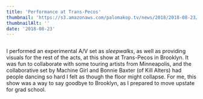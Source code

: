 ```yaml
---
title: 'Performance at Trans-Pecos'
thumbnail: 'https://s3.amazonaws.com/palomakop.tv/news/2018/2018-08-23/trans_pecos_flyer.jpg'
thumbnailAlt: ''
date: '2018-08-23'
---
```


<img alt="" loading="lazy" src="https://s3.amazonaws.com/palomakop.tv/news/2018/2018-08-23/trans_pecos_flyer.jpg"/>
<p>
  I performed an experimental A/V set as <i>sleepwalks</i>, as well as providing visuals for the rest of the acts, at this show at Trans-Pecos in Brooklyn. It was fun to collaborate with some touring artists from Minneapolis, and the collaborative set by Machine Girl and Bonnie Baxter (of Kill Alters) had people dancing so hard I felt as though the floor might collapse. For me, this show was a way to say goodbye to Brooklyn, as I prepared to move upstate for grad school.
  </p>
